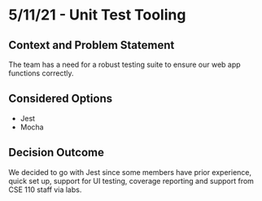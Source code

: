 # 5/11/21 - Unit Test Tooling
## Context and Problem Statement

The team has a need for a robust testing suite to ensure our web app functions correctly.

## Considered Options

* Jest
* Mocha

## Decision Outcome

We decided to go with Jest since some members have prior experience, quick set up, support for UI testing, coverage reporting and support from CSE 110 staff via labs.